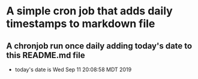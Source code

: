 A simple cron job that adds daily timestamps to markdown file
============================================================
## A chronjob run once daily adding today's date to this README.md file
* today's date is Wed Sep 11 20:08:58 MDT 2019

